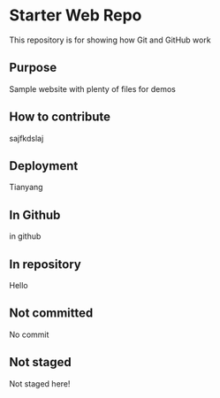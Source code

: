 # Starter Web Repo

This repository is for showing how Git and GitHub work

## Purpose

Sample website with plenty of files for demos

## How to contribute

sajfkdslaj

## Deployment

Tianyang

## In Github

in github

## In repository

Hello

## Not committed 

No commit

## Not staged

Not staged here!